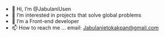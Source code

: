 - 👋 Hi, I’m @JabulaniUsen
- 👀 I’m interested in projects that solve global problems
- 🌱 I’m a Front-end developer
- 📫 How to reach me ... email: Jabulanietokakpan@gmail.com 

<!---
JabulaniUsen/JabulaniUsen is a ✨ special ✨ repository because its `README.md` (this file) appears on your GitHub profile.
You can click the Preview link to take a look at your changes.
--->
